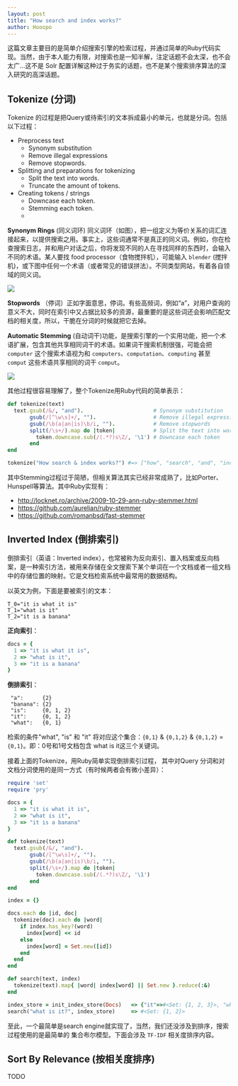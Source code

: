 ```yaml
---
layout: post
title: "How search and index works?"
author: Hooopo
---
```


这篇文章主要目的是简单介绍搜索引擎的检索过程，并通过简单的Ruby代码实现。当然，由于本人能力有限，对搜索也是一知半解，注定话题不会太深，也不会太广...这不是 Solr 配置详解这种过于务实的话题，也不是某个搜索排序算法的深入研究的高深话题。

## Tokenize (分词)

Tokenize 的过程是把Query或待索引的文本拆成最小的单元，也就是分词。包括以下过程：

* Preprocess text
  * Synonym substitution
  * Remove illegal expressions
  * Remove stopwords.
* Splitting and preparations for tokenizing
  * Split the text into words.
  * Truncate the amount of tokens.
* Creating tokens / strings
  * Downcase each token.
  * Stemming each token.
  *

**Synonym Rings** (同义词环)
同义词环（如图），把一组定义为等价关系的词汇连接起来，以提供搜索之用。事实上，这些词通常不是真正的同义词。例如，你在检查搜索日志，并和用户对话之后，你将发现不同的人在寻找同样的东西时，会输入不同的术语。某人要找 food processor（食物搅拌机），可能输入 `blender` (搅拌机)，或下图中任何一个术语（或者常见的错误拼法）。不同类型网站，有着各自领域的同义词。

![](https://camo.githubusercontent.com/fd218a73442258bb08528d3f02e7e47c0e57c110/687474703a2f2f7365616e636f6e6e6f6c6c792e63612f7765622f303539363532373334392f696d616765732f696e666f335f303930322e6a7067)

**Stopwords** （停词）正如字面意思，停词。有些高频词，例如“a”，对用户查询的意义不大，同时在索引中又占据比较多的资源，最重要的是这些词还会影响匹配文档的相关度，所以，干脆在分词的时候就把它去掉。


**Automatic Stemming** (自动词干)功能，是搜索引擎的一个实用功能，把一个术语扩展，包含其他共享相同词干的术语。如果词干搜索机制很强，可能会把 `computer` 这个搜索术语视为和 `computers`、`computation`、`computing` 甚至 `comput` 这些术语共享相同的词干 `comput`。

![](https://camo.githubusercontent.com/4e33f7f06e36361d59382ba60eb926564396b81d/687474703a2f2f73332e616d617a6f6e6177732e636f6d2f617765736f6d655f73637265656e73686f742f363839303733343f4157534163636573734b657949643d305237464d57374158525643594d41505450523226457870697265733d31343139373632303333265369676e61747572653d7547716759664e66736a636f6d396e4e69465766787174394c3130253344)

其他过程很容易理解了，整个Tokenize用Ruby代码的简单表示：

```ruby
def tokenize(text)
  text.gsub(/&/, "and").                      # Synonym substitution
       gsub(/[^\w\s]+/, "").                  # Remove illegal expressions
       gsub(/\b(a|an|is)\b/i, "").            # Remove stopwords
       split(/\s+/).map do |token|            # Split the text into words
         token.downcase.sub(/(.*?)s\Z/, '\1') # Downcase each token
       end
end

tokenize("How search & index works?") #=> ["how", "search", "and", "index", "work"]
```

其中Stemming过程过于简陋，但相关算法其实已经非常成熟了，比如Porter、Hunspell等算法。其中Ruby实现有：

* http://locknet.ro/archive/2009-10-29-ann-ruby-stemmer.html
* https://github.com/aurelian/ruby-stemmer
* https://github.com/romanbsd/fast-stemmer

## Inverted Index (倒排索引)

倒排索引（英语：Inverted index），也常被称为反向索引、置入档案或反向档案，是一种索引方法，被用来存储在全文搜索下某个单词在一个文档或者一组文档中的存储位置的映射。它是文档检索系统中最常用的数据结构。

以英文为例，下面是要被索引的文本：

```text
T_0="it is what it is"
T_1="what is it"
T_2="it is a banana"
```

**正向索引**：

```ruby
docs = {
  1 => "it is what it is",
  2 => "what is it",
  3 => "it is a banana"
}
```

**倒排索引**：

```text
 "a":      {2}
 "banana": {2}
 "is":     {0, 1, 2}
 "it":     {0, 1, 2}
 "what":   {0, 1}
 ```

检索的条件"what", "is" 和 "it" 将对应这个集合：`{0,1}` & `{0,1,2}` & `{0,1,2}` = `{0,1}`。即：0号和1号文档包含 what is it这三个关键词。

接着上面的Tokenize，用Ruby简单实现倒排索引过程， 其中对Query 分词和对文档分词使用的是同一方式（有时候两者会有微小差异）：

```ruby
require 'set'
require 'pry'

docs = {
  1 => "it is what it is",
  2 => "what is it",
  3 => "it is a banana"
}

def tokenize(text)
  text.gsub(/&/, "and").
       gsub(/[^\w\s]+/, "").
       gsub(/\b(a|an|is)\b/i, "").
       split(/\s+/).map do |token|
         token.downcase.sub(/(.*?)s\Z/, '\1')
       end
end

index = {}

docs.each do |id, doc|
  tokenize(doc).each do |word|
    if index.has_key?(word)
      index[word] << id
    else
      index[word] = Set.new([id])
    end
  end
end

def search(text, index)
  tokenize(text).map{ |word| index[word] || Set.new }.reduce(:&)
end

index_store = init_index_store(Docs)   => {"it"=>#<Set: {1, 2, 3}>, "what"=>#<Set: {1, 2}>, "banana"=>#<Set: {3}>}
search("what is it?", index_store)     => #<Set: {1, 2}>
```

至此，一个最简单是search engine就实现了，当然，我们还没涉及到排序，搜索过程使用的是最简单的 集合布尔模型。下面会涉及 `TF-IDF` 相关度排序内容。

## Sort By  Relevance (按相关度排序)

TODO

